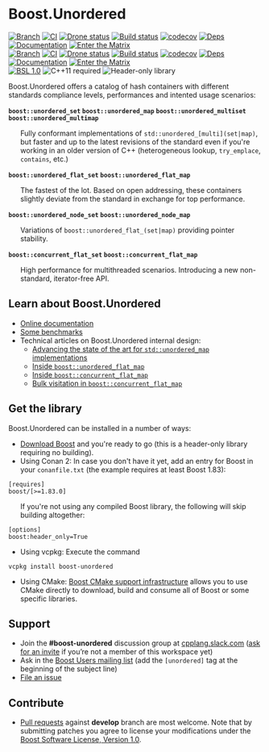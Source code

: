 # Boost.Unordered

[![Branch](https://img.shields.io/badge/branch-master-brightgreen.svg)](https://github.com/boostorg/unordered/tree/master) [![CI](https://github.com/boostorg/unordered/actions/workflows/ci.yml/badge.svg?branch=master)](https://github.com/boostorg/unordered/actions/workflows/ci.yml) [![Drone status](https://drone.cpp.al/api/badges/boostorg/unordered/status.svg?ref=refs/heads/master)](https://drone.cpp.al/boostorg/unordered) [![Build status](https://ci.appveyor.com/api/projects/status/github/boostorg/unordered?branch=master&svg=true)](https://ci.appveyor.com/project/cppalliance/unordered/branch/master)  [![codecov](https://codecov.io/gh/boostorg/unordered/branch/master/graph/badge.svg)](https://codecov.io/gh/boostorg/unordered/branch/master)  [![Deps](https://img.shields.io/badge/deps-master-brightgreen.svg)](https://pdimov.github.io/boostdep-report/master/unordered.html)  [![Documentation](https://img.shields.io/badge/docs-master-brightgreen.svg)](https://www.boost.org/doc/libs/master/libs/unordered/doc/html/unordered.html)  [![Enter the Matrix](https://img.shields.io/badge/matrix-master-brightgreen.svg)](http://www.boost.org/development/tests/master/developer/unordered.html)<br/>
[![Branch](https://img.shields.io/badge/branch-develop-brightgreen.svg)](https://github.com/boostorg/unordered/tree/develop) [![CI](https://github.com/boostorg/unordered/actions/workflows/ci.yml/badge.svg?branch=develop)](https://github.com/boostorg/unordered/actions/workflows/ci.yml) [![Drone status](https://drone.cpp.al/api/badges/boostorg/unordered/status.svg?ref=refs/heads/develop)](https://drone.cpp.al/boostorg/unordered) [![Build status](https://ci.appveyor.com/api/projects/status/github/boostorg/unordered?branch=develop&svg=true)](https://ci.appveyor.com/project/cppalliance/unordered/branch/develop) [![codecov](https://codecov.io/gh/boostorg/unordered/branch/develop/graph/badge.svg)](https://codecov.io/gh/boostorg/unordered/branch/develop) [![Deps](https://img.shields.io/badge/deps-develop-brightgreen.svg)](https://pdimov.github.io/boostdep-report/develop/unordered.html) [![Documentation](https://img.shields.io/badge/docs-develop-brightgreen.svg)](https://www.boost.org/doc/libs/develop/libs/unordered/doc/html/unordered.html) [![Enter the Matrix](https://img.shields.io/badge/matrix-develop-brightgreen.svg)](http://www.boost.org/development/tests/develop/developer/unordered.html)<br/>
[![BSL 1.0](https://img.shields.io/badge/license-BSL_1.0-blue.svg)](https://www.boost.org/users/license.html) <img alt="C++11 required" src="https://img.shields.io/badge/standard-C%2b%2b11-blue.svg"> <img alt="Header-only library" src="https://img.shields.io/badge/build-header--only-blue.svg">

Boost.Unordered offers a catalog of hash containers with different standards compliance levels, performances and intented usage scenarios:

**`boost::unordered_set` `boost::unordered_map` `boost::unordered_multiset` `boost::unordered_multimap`**

<ul>Fully conformant implementations of <code>std::unordered_[multi](set|map)</code>,
but faster and up to the latest revisions of the standard even if you're working in an older version of C++ (heterogeneous lookup,
<code>try_emplace</code>, <code>contains</code>, etc.)</ul>

**`boost::unordered_flat_set` `boost::unordered_flat_map`**

<ul>The fastest of the lot. Based on open addressing, these containers slightly
deviate from the standard in exchange for top performance.</ul>

**`boost::unordered_node_set` `boost::unordered_node_map`**

<ul>Variations of <code>boost::unordered_flat_(set|map)</code> providing pointer stability.</ul>

**`boost::concurrent_flat_set` `boost::concurrent_flat_map`**

<ul>High performance for multithreaded scenarios. Introducing a new non-standard, iterator-free API.</ul>

## Learn about Boost.Unordered

* [Online documentation](https://boost.org/libs/unordered)
* [Some benchmarks](https://github.com/boostorg/boost_unordered_benchmarks)
* Technical articles on Boost.Unordered internal design:
  * [Advancing the state of the art for `std::unordered_map` implementations](https://bannalia.blogspot.com/2022/06/advancing-state-of-art-for.html)
  * [Inside `boost::unordered_flat_map`](https://bannalia.blogspot.com/2022/11/inside-boostunorderedflatmap.html)
  * [Inside `boost::concurrent_flat_map`](https://bannalia.blogspot.com/2023/07/inside-boostconcurrentflatmap.html)
  * [Bulk visitation in `boost::concurrent_flat_map`](https://bannalia.blogspot.com/2023/10/bulk-visitation-in-boostconcurrentflatm.html)

## Get the library

Boost.Unordered can be installed in a number of ways:

* [Download Boost](https://www.boost.org/users/download/) and you're ready to go (this is a header-only library requiring no building).
* Using Conan 2: In case you don't have it yet, add an entry for Boost in your `conanfile.txt` (the example requires at least Boost 1.83):
```
[requires]
boost/[>=1.83.0]
```
<ul>If you're not using any compiled Boost library, the following will skip building altogether:</ul>

```
[options]
boost:header_only=True
```
* Using vcpkg: Execute the command
```
vcpkg install boost-unordered
```
* Using CMake: [Boost CMake support infrastructure](https://github.com/boostorg/cmake)
allows you to use CMake directly to download, build and consume all of Boost or
some specific libraries.

## Support

* Join the **#boost-unordered** discussion group at [cpplang.slack.com](https://cpplang.slack.com/)
([ask for an invite](https://cppalliance.org/slack/) if you’re not a member of this workspace yet)
* Ask in the [Boost Users mailing list](https://lists.boost.org/mailman/listinfo.cgi/boost-users)
(add the `[unordered]` tag at the beginning of the subject line)
* [File an issue](https://github.com/boostorg/unordered/issues)

## Contribute

* [Pull requests](https://github.com/boostorg/unordered/pulls) against **develop** branch are most welcome.
Note that by submitting patches you agree to license your modifications under the [Boost Software License, Version 1.0](http://www.boost.org/LICENSE_1_0.txt).
